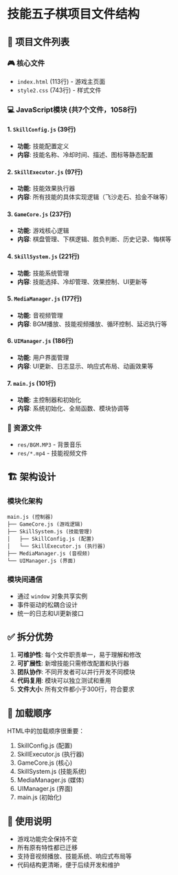 # 技能五子棋项目文件结构

## 📁 项目文件列表

### 🎮 核心文件
- `index.html` (113行) - 游戏主页面
- `style2.css` (743行) - 样式文件

### 💻 JavaScript模块 (共7个文件，1058行)

#### 1. `SkillConfig.js` (39行)
- **功能**: 技能配置定义
- **内容**: 技能名称、冷却时间、描述、图标等静态配置

#### 2. `SkillExecutor.js` (97行)
- **功能**: 技能效果执行器
- **内容**: 所有技能的具体实现逻辑（飞沙走石、拾金不昧等）

#### 3. `GameCore.js` (237行)
- **功能**: 游戏核心逻辑
- **内容**: 棋盘管理、下棋逻辑、胜负判断、历史记录、悔棋等

#### 4. `SkillSystem.js` (221行)
- **功能**: 技能系统管理
- **内容**: 技能选择、冷却管理、效果控制、UI更新等

#### 5. `MediaManager.js` (177行)
- **功能**: 音视频管理
- **内容**: BGM播放、技能视频播放、循环控制、延迟执行等

#### 6. `UIManager.js` (186行)
- **功能**: 用户界面管理
- **内容**: UI更新、日志显示、响应式布局、动画效果等

#### 7. `main.js` (101行)
- **功能**: 主控制器和初始化
- **内容**: 系统初始化、全局函数、模块协调等

### 🎵 资源文件
- `res/BGM.MP3` - 背景音乐
- `res/*.mp4` - 技能视频文件

## 🏗️ 架构设计

### 模块化架构
```
main.js (控制器)
├── GameCore.js (游戏逻辑)
├── SkillSystem.js (技能管理)
│   ├── SkillConfig.js (配置)
│   └── SkillExecutor.js (执行器)
├── MediaManager.js (音视频)
└── UIManager.js (界面)
```

### 模块间通信
- 通过 `window` 对象共享实例
- 事件驱动的松耦合设计
- 统一的日志和UI更新接口

## ✅ 拆分优势

1. **可维护性**: 每个文件职责单一，易于理解和修改
2. **可扩展性**: 新增技能只需修改配置和执行器
3. **团队协作**: 不同开发者可以并行开发不同模块
4. **代码复用**: 模块可以独立测试和重用
5. **文件大小**: 所有文件都小于300行，符合要求

## 🔄 加载顺序
HTML中的加载顺序很重要：
1. SkillConfig.js (配置)
2. SkillExecutor.js (执行器)
3. GameCore.js (核心)
4. SkillSystem.js (技能系统)
5. MediaManager.js (媒体)
6. UIManager.js (界面)
7. main.js (初始化)

## 🎯 使用说明
- 游戏功能完全保持不变
- 所有原有特性都已迁移
- 支持音视频播放、技能系统、响应式布局等
- 代码结构更清晰，便于后续开发和维护
